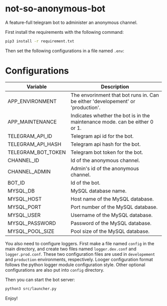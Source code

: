 # not-so-anonymous-bot
A feature-full telegram bot to administer an anonymous channel. 

First install the requirements with the following command:

```bash
pip3 install -r requirement.txt
```

Then set the following configurations in a file named `.env`:

# Configurations
| Variable           | Description                                                                     |
| ------------------ | ------------------------------------------------------------------------------- |
| APP_ENVIRONMENT    | The envorinment that bot runs in. Can be either 'developement' or 'production'. |
| APP_MAINTENANCE    | Indicates whether the bot is in the maintenance mode. can be either 0 or 1.     |
| TELEGRAM_API_ID    | Telegram api id for the bot.                                                    |
| TELEGRAM_API_HASH  | Telegram api hash for the bot.                                                  |
| TELEGRAM_BOT_TOKEN | Telegram bot token for the bot.                                                 |
| CHANNEL_ID         | Id of the anonymous channel.                                                    |
| CHANNEL_ADMIN      | Admin's id of the anonymous channel.                                            |
| BOT_ID             | Id of the bot.                                                                  |
| MYSQL_DB           | MySQL database name.                                                            |
| MYSQL_HOST         | Host name of the MySQL database.                                                |
| MYSQL_PORT         | Port number of the MySQL database.                                              |
| MYSQL_USER         | Username of the MySQL database.                                                 |
| MYSQL_PASSWORD     | Password of the MySQL database.                                                 |
| MYSQL_POOL_SIZE    | Pool size of the MySQL database.                                                |

You also need to configure loggers. First make a file named `config` in the main directory, and create two files named `logger.dev.conf` and `logger.prod.conf`. These two configuration files are used in `developement` and `production` environments, respectively. Looger configuration format follows the python logger module configuration style. Other optional configurations are also put into `config` directory.

Then you can start the bot server:

```bash
python3 src/launcher.py
```

Enjoy!